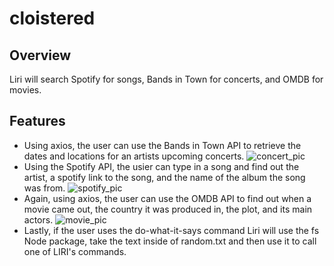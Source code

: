 # cloistered

## Overview

Liri will search Spotify for songs, Bands in Town for concerts, and OMDB for movies.
 
## Features
 * Using axios, the user can use the Bands in Town API to retrieve the dates and locations for an artists upcoming concerts.
 ![concert_pic](https://user-images.githubusercontent.com/52220821/68994998-83354880-084e-11ea-848e-e9c9a8e19b52.png)
 * Using the Spotify API, the usier can type in a song and find out the artist, a spotify link to the song, and the name of the album the song was from. 
 ![spotify_pic](https://user-images.githubusercontent.com/52220821/68995007-8defdd80-084e-11ea-8005-4823a4675d9b.png)
 * Again, using axios, the user can use the OMDB API to find out when a movie came out, the country it was produced in, the plot, and its main actors. 
![movie_pic](https://user-images.githubusercontent.com/52220821/68995006-8c261a00-084e-11ea-8f8e-b6c5d14e3cf0.png)
 * Lastly, if the user uses the do-what-it-says command Liri will use the fs Node package, take the text inside of random.txt and then use it to call one of LIRI's commands.
 


